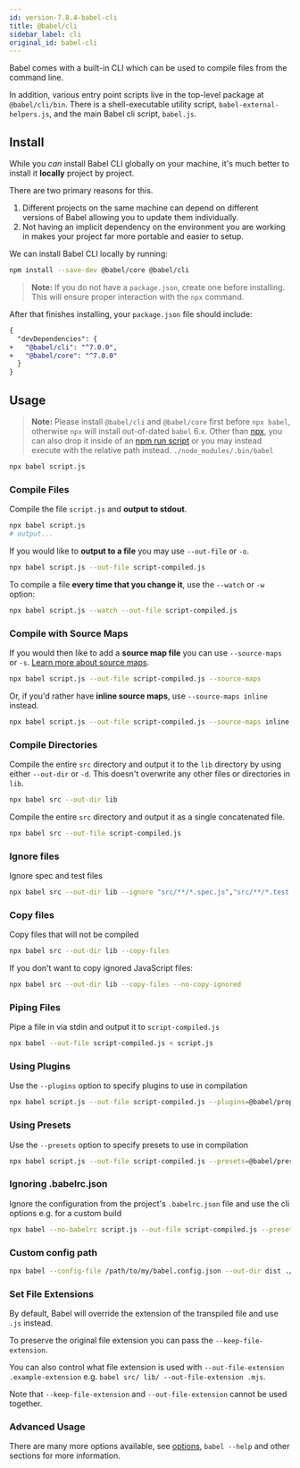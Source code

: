 ```yaml
---
id: version-7.8.4-babel-cli
title: @babel/cli
sidebar_label: cli
original_id: babel-cli
---
```


Babel comes with a built-in CLI which can be used to compile files from the command line.

In addition, various entry point scripts live in the top-level package at `@babel/cli/bin`. There is a shell-executable utility script, `babel-external-helpers.js`, and the main Babel cli script, `babel.js`.

## Install

While you _can_ install Babel CLI globally on your machine, it's much better
to install it **locally** project by project.

There are two primary reasons for this.

1. Different projects on the same machine can depend on different versions of
     Babel allowing you to update them individually.
2. Not having an implicit dependency on the environment you are working in
     makes your project far more portable and easier to setup.

We can install Babel CLI locally by running:

```sh
npm install --save-dev @babel/core @babel/cli
```

> **Note:** If you do not have a `package.json`, create one before installing. This will ensure proper interaction with the `npx` command.

After that finishes installing, your `package.json` file should include:

```diff
{
  "devDependencies": {
+   "@babel/cli": "^7.0.0",
+   "@babel/core": "^7.0.0"
  }
}
```

## Usage

> **Note:** Please install `@babel/cli` and `@babel/core` first before `npx babel`, otherwise `npx` will install out-of-dated `babel` 6.x. Other than [npx](https://medium.com/@maybekatz/introducing-npx-an-npm-package-runner-55f7d4bd282b), you can also drop it inside of an [npm run script](https://docs.npmjs.com/cli/run-script) or you may instead execute with the relative path instead. `./node_modules/.bin/babel`
```sh
npx babel script.js
```

### Compile Files

Compile the file `script.js` and **output to stdout**.

```sh
npx babel script.js
# output...
```

If you would like to **output to a file** you may use `--out-file` or `-o`.

```sh
npx babel script.js --out-file script-compiled.js
```

To compile a file **every time that you change it**, use the `--watch` or `-w` option:

```sh
npx babel script.js --watch --out-file script-compiled.js
```

### Compile with Source Maps

If you would then like to add a **source map file** you can use
`--source-maps` or `-s`. [Learn more about source maps](http://www.html5rocks.com/en/tutorials/developertools/sourcemaps/).

```sh
npx babel script.js --out-file script-compiled.js --source-maps
```

Or, if you'd rather have **inline source maps**, use `--source-maps inline` instead.

```sh
npx babel script.js --out-file script-compiled.js --source-maps inline
```

### Compile Directories

Compile the entire `src` directory and output it to the `lib` directory by using either `--out-dir` or `-d`. This doesn't overwrite any other files or directories in `lib`.

```sh
npx babel src --out-dir lib
```

Compile the entire `src` directory and output it as a single concatenated file.

```sh
npx babel src --out-file script-compiled.js
```

### Ignore files

Ignore spec and test files

```sh
npx babel src --out-dir lib --ignore "src/**/*.spec.js","src/**/*.test.js"
```

### Copy files

Copy files that will not be compiled

```sh
npx babel src --out-dir lib --copy-files
```

If you don't want to copy ignored JavaScript files:

```sh
npx babel src --out-dir lib --copy-files --no-copy-ignored
```

### Piping Files

Pipe a file in via stdin and output it to `script-compiled.js`

```sh
npx babel --out-file script-compiled.js < script.js
```

### Using Plugins

Use the `--plugins` option to specify plugins to use in compilation

```sh
npx babel script.js --out-file script-compiled.js --plugins=@babel/proposal-class-properties,@babel/transform-modules-amd
```

### Using Presets

Use the `--presets` option to specify presets to use in compilation

```sh
npx babel script.js --out-file script-compiled.js --presets=@babel/preset-env,@babel/flow
```

### Ignoring .babelrc.json

Ignore the configuration from the project's `.babelrc.json` file and use the cli options e.g. for a custom build

```sh
npx babel --no-babelrc script.js --out-file script-compiled.js --presets=@babel/preset-env,@babel/preset-react
```

### Custom config path

```sh
npx babel --config-file /path/to/my/babel.config.json --out-dir dist ./src
```

### Set File Extensions

By default, Babel will override the extension of the transpiled file and use `.js` instead.

To preserve the original file extension you can pass the `--keep-file-extension`.

You can also control what file extension is used with `--out-file-extension .example-extension` e.g. `babel src/ lib/ --out-file-extension .mjs`.

Note that `--keep-file-extension` and `--out-file-extension` cannot be used together.

### Advanced Usage

There are many more options available, see [options](options.md), `babel --help` and other sections for more information.
